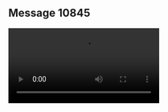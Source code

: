## Message 10845



![Video](https://data.iron-swords.co.il/2024/August/11/https://data.iron-swords.co.il/2024/August/11/10845/10845_media.mp4)
